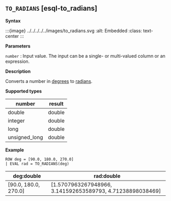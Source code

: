 ## `TO_RADIANS` [esql-to_radians]

**Syntax**

:::{image} ../../../../../images/to_radians.svg
:alt: Embedded
:class: text-center
:::

**Parameters**

`number`
:   Input value. The input can be a single- or multi-valued column or an expression.

**Description**

Converts a number in [degrees](https://en.wikipedia.org/wiki/Degree_(angle)) to [radians](https://en.wikipedia.org/wiki/Radian).

**Supported types**

| number | result |
| --- | --- |
| double | double |
| integer | double |
| long | double |
| unsigned_long | double |

**Example**

```esql
ROW deg = [90.0, 180.0, 270.0]
| EVAL rad = TO_RADIANS(deg)
```

| deg:double | rad:double |
| --- | --- |
| [90.0, 180.0, 270.0] | [1.5707963267948966, 3.141592653589793, 4.71238898038469] |


